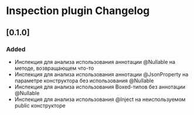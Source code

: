 <!-- Keep a Changelog guide -> https://keepachangelog.com -->

# Inspection plugin Changelog

## [0.1.0]
### Added
- Инспекция для анализа использования аннотации @Nullable на методе, возвращающем что-то
- Инспекция для анализа использования аннотации @JsonProperty на параметре конструктора без использования @Nullable
- Инспекция для анализа использования Boxed-типов без аннотации @Nullable
- Инспекция для анализа использования @Inject на неиспользуемом public конструкторе
